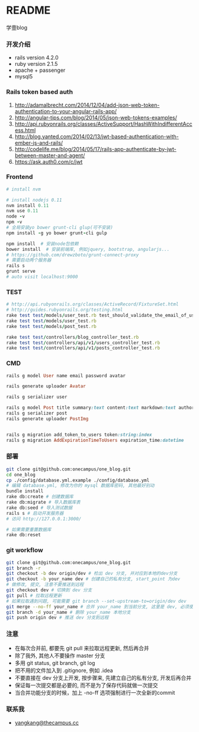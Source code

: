 # README #

学壹blog

### 开发介绍 ###

* rails version 4.2.0
* ruby version 2.1.5
* apache + passenger
* mysql5

### Rails token based auth

1. http://adamalbrecht.com/2014/12/04/add-json-web-token-authentication-to-your-angular-rails-app/
2. http://angular-tips.com/blog/2014/05/json-web-tokens-examples/
3. http://api.rubyonrails.org/classes/ActiveSupport/HashWithIndifferentAccess.html
4. http://blog.yanted.com/2014/02/13/jwt-based-authentication-with-ember-js-and-rails/
5. http://codelife.me/blog/2014/05/17/rails-app-authenticate-by-jwt-between-master-and-agent/
6. https://ask.auth0.com/c/jwt

### Frontend ###

```ruby
# install nvm

# install nodejs 0.11
nvm install 0.11
nvm use 0.11
node -v
npm -v
# 全局安装yo bower grunt-cli glup(可不安装)
npm install -g yo bower grunt-cli gulp

npm install  # 安装node包依赖
bower install  # 安装前端库, 例如jquery, bootstrap, angularjs...
# https://github.com/drewzboto/grunt-connect-proxy
# 需要启动两个服务器
rails s
grunt serve
# auto visit localhost:9000
```

### TEST ###

```ruby
# http://api.rubyonrails.org/classes/ActiveRecord/FixtureSet.html
# http://guides.rubyonrails.org/testing.html
rake test test/models/user_test.rb test_should_validate_the_email_of_user_two
rake test test/models/user_test.rb
rake test test/models/post_test.rb

rake test test/controllers/blog_controller_test.rb
rake test test/controllers/api/v1/users_controller_test.rb
rake test test/controllers/api/v1/posts_controller_test.rb
```

### CMD ###

```ruby
rails g model User name email password avatar

rails generate uploader Avatar

rails g serializer user

rails g model Post title summary:text content:text markdown:text author img user_id:integer publish_time:datetime is_recommend:integer is_published:integer can_comment:integer
rails g serializer post
rails generate uploader PostImg


rails g migration add_token_to_users token:string:index
rails g migration AddExpirationTimeToUsers expiration_time:datetime
```

### 部署 ###

```bash
git clone git@github.com:onecampus/one_blog.git
cd one_blog
cp ./config/database.yml.example ./config/database.yml
# 编辑 database.yml, 修改为你的 mysql 数据库密码, 其他最好别动
bundle install
rake db:create # 创建数据库
rake db:migrate # 导入数据库表
rake db:seed # 导入测试数据
rails s # 启动开发服务器
# 访问 http://127.0.0.1:3000/

# 如果需要重置数据库
rake db:reset
```

### git workflow

```bash
git clone git@github.com:onecampus/one_blog.git
git branch -r
git checkout -b dev origin/dev # 检出 dev 分支, 并对应到本地的dev分支
git checkout -b your_name dev # 创建自己的私有分支, start_point 为dev
# 做修改, 提交, 注意不要推送到远程
git checkout dev # 切换到 dev 分支
git pull # 拉取远程更新
# 如果拉取遇到问题, 可能需要 git branch --set-upstream-to=origin/dev dev
git merge --no-ff your_name # 合并 your_name 到当前分支, 这里是 dev, 必须使用 --no-ff
git branch -d your_name # 删除 your_name 本地分支
git push origin dev # 推送 dev 分支到远程
```

### 注意 ###

* 在每次合并前, 都要先 git pull 来拉取远程更新, 然后再合并
* 除了我外, 其他人不要操作 master 分支
* 多用 git status, git branch, git log
* 把不用的文件加入到 .gitignore, 例如 .idea
* 不要直接在 dev 分支上开发, 按步骤来, 先建立自己的私有分支, 开发后再合并
* 保证每一次提交都是必要的, 而不是为了保存代码就做一次提交
* 当合并功能分支的时候，加上 -no-ff 选项强制进行一次全新的commit

### 联系我 ###

* yangkang@thecampus.cc
